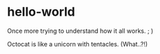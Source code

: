 # hello-world
Once more trying to understand how it all works. ; )

Octocat is like a unicorn with tentacles. (What..?!)
